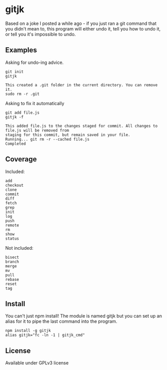 # gitjk

Based on a joke I posted a while ago - if you just ran a git command that you didn't mean to, this
program will either undo it, tell you how to undo it, or tell you it's impossible to undo.

## Examples

Asking for undo-ing advice.

    git init
    gitjk

    This created a .git folder in the current directory. You can remove it.
    sudo rm -r .git

Asking to fix it automatically

    git add file.js
    gitjk -f

    This added file.js to the changes staged for commit. All changes to file.js will be removed from
    staging for this commit, but remain saved in your file.
    Running... git rm -r --cached file.js
    Completed

## Coverage
Included:

    add
    checkout
    clone
    commit
    diff
    fetch
    grep
    init
    log
    push
    remote
    rm
    show
    status

Not included:

    bisect
    branch
    merge
    mv
    pull
    rebase
    reset
    tag

## Install

You can't just npm install! The module is named gitjk but you can set up an alias for it to pipe the
last command into the program.

    npm install -g gitjk
    alias gitjk="fc -ln -1 | gitjk_cmd"

## License

Available under GPLv3 license
